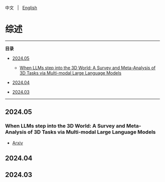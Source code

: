中文 &nbsp; | &nbsp; [English](./README.md)

# 综述

---
**目录**
- [2024.05](#2024.05)
  - [When LLMs step into the 3D World: A Survey and Meta-Analysis of 3D Tasks via Multi-modal Large Language Models](#when-llms-step-into-the-3d-world-a-survey-and-meta-analysis-of-3d-tasks-via-multi-modal-large-language-models)

- [2024.04](#2024.04)

- [2024.03](#2024.03)

---

## 2024.05

### When LLMs step into the 3D World: A Survey and Meta-Analysis of 3D Tasks via Multi-modal Large Language Models
- [Arxiv](https://arxiv.org/abs/2405.10255)

## 2024.04

## 2024.03
